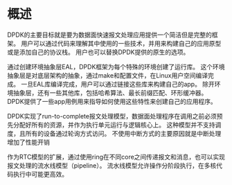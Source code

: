 # 概述

DPDK的主要目标就是要为数据面快速报文处理应用提供一个简洁但是完整的框架。 用户可以通过代码来理解其中使用的一些技术，并用来构建自己的应用原型或是添加自己的协议栈。 用户也可以替换DPDK提供的原生的选项。

通过创建环境抽象层EAL，DPDK框架为每个特殊的环境创建了运行库。 这个环境抽象层是对底层架构的抽象，通过make和配置文件，在Linux用户空间编译完成。 一旦EAL库编译完成，用户可以通过链接这些库来构建自己的app。 除开环境抽象层，还有一些其他库，包括哈希算法、最长前缀匹配、环形缓冲器。 DPDK提供了一些app用例用来指导如何使用这些特性来创建自己的应用程序。

DPDK实现了run-to-complete报文处理模型，数据面处理程序在调用之前必须预先分配好所有的资源，并作为执行单元运行与逻辑核心上。 这种模型并不支持调度，且所有的设备通过轮询方式访问。 不使用中断方式的主要原因就是中断处理增加了性能开销

作为RTC模型的扩展，通过使用ring在不同core之间传递报文和消息，也可以实现报文处理的流水线模型（pipeline）。 流水线模型允许操作分阶段执行，在多核代码执行中可能更高效。